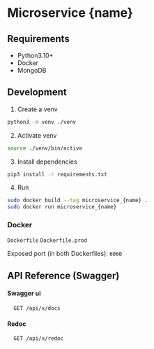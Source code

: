 
# Microservice {name}

## Requirements

- Python3.10+
- Docker
- MongoDB

## Development

1. Create a venv

```bash
python3 -m venv ./venv
```

2. Activate venv

```bash
source ./venv/bin/active
```

3. Install dependencies

```bash
pip3 install -r requirements.txt
```

4. Run

```bash
sudo docker build --tag microservice_{name} .
sudo docker run microservice_{name}
```

### Docker

`Dockerfile`
`Dockerfile.prod`

Exposed port (in both Dockerfiles): `6060`
## API Reference (Swagger)

#### Swagger ui

```http
  GET /api/x/docs
```

#### Redoc

```http
  GET /api/x/redoc
```
